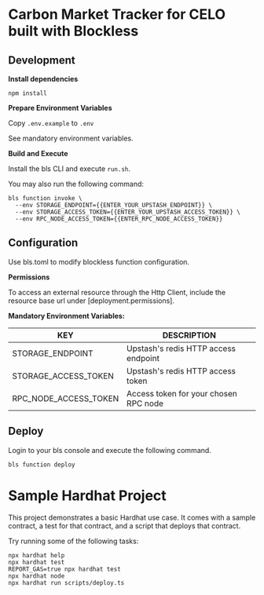 # Carbon Market Tracker for CELO built with Blockless

## Development

**Install dependencies**

`npm install`

**Prepare Environment Variables**

Copy `.env.example` to `.env`

See mandatory environment variables.


**Build and Execute**

Install the bls CLI and execute `run.sh`.

You may also run the following command:

```
bls function invoke \
  --env STORAGE_ENDPOINT={{ENTER_YOUR_UPSTASH_ENDPOINT}} \
  --env STORAGE_ACCESS_TOKEN={{ENTER_YOUR_UPSTASH_ACCESS_TOKEN}} \
  --env RPC_NODE_ACCESS_TOKEN={{ENTER_RPC_NODE_ACCESS_TOKEN}}
```

## Configuration

Use bls.toml to modify blockless function configuration.

**Permissions**

To access an external resource through the Http Client, include the resource base url under [deployment.permissions].

**Mandatory Environment Variables:**

| KEY                   | DESCRIPTION                           |
|-----------------------|---------------------------------------|
| STORAGE_ENDPOINT      | Upstash's redis HTTP access endpoint  |
| STORAGE_ACCESS_TOKEN  | Upstash's redis HTTP access token     |
| RPC_NODE_ACCESS_TOKEN | Access token for your chosen RPC node |


## Deploy

Login to your bls console and execute the following command.

```
bls function deploy
```

# Sample Hardhat Project

This project demonstrates a basic Hardhat use case. It comes with a sample contract, a test for that contract, and a script that deploys that contract.

Try running some of the following tasks:

```shell
npx hardhat help
npx hardhat test
REPORT_GAS=true npx hardhat test
npx hardhat node
npx hardhat run scripts/deploy.ts
```
